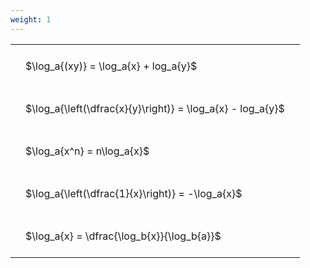 ```yaml
---
weight: 1
---
```


<style type="text/css">
#T_98e14 th.col_heading {
  text-align: left;
  font-size: 1em;
}
#T_98e14 td {
  text-align: left;
  font-size: 1em;
  padding: 1.5em;
}
</style>
<table id="T_98e14">
  <thead>
  </thead>
  <tbody>
    <tr>
      <td id="T_98e14_row0_col0" class="data row0 col0" >$\log_a{(xy)} = \log_a{x} + log_a{y}$</td>
    </tr>
    <tr>
      <td id="T_98e14_row1_col0" class="data row1 col0" >$\log_a{\left(\dfrac{x}{y}\right)} = \log_a{x} - log_a{y}$</td>
    </tr>
    <tr>
      <td id="T_98e14_row2_col0" class="data row2 col0" >$\log_a{x^n} = n\log_a{x}$</td>
    </tr>
    <tr>
      <td id="T_98e14_row3_col0" class="data row3 col0" >$\log_a{\left(\dfrac{1}{x}\right)} = -\log_a{x}$</td>
    </tr>
    <tr>
      <td id="T_98e14_row4_col0" class="data row4 col0" >$\log_a{x} = \dfrac{\log_b{x}}{\log_b{a}}$</td>
    </tr>
  </tbody>
</table>
